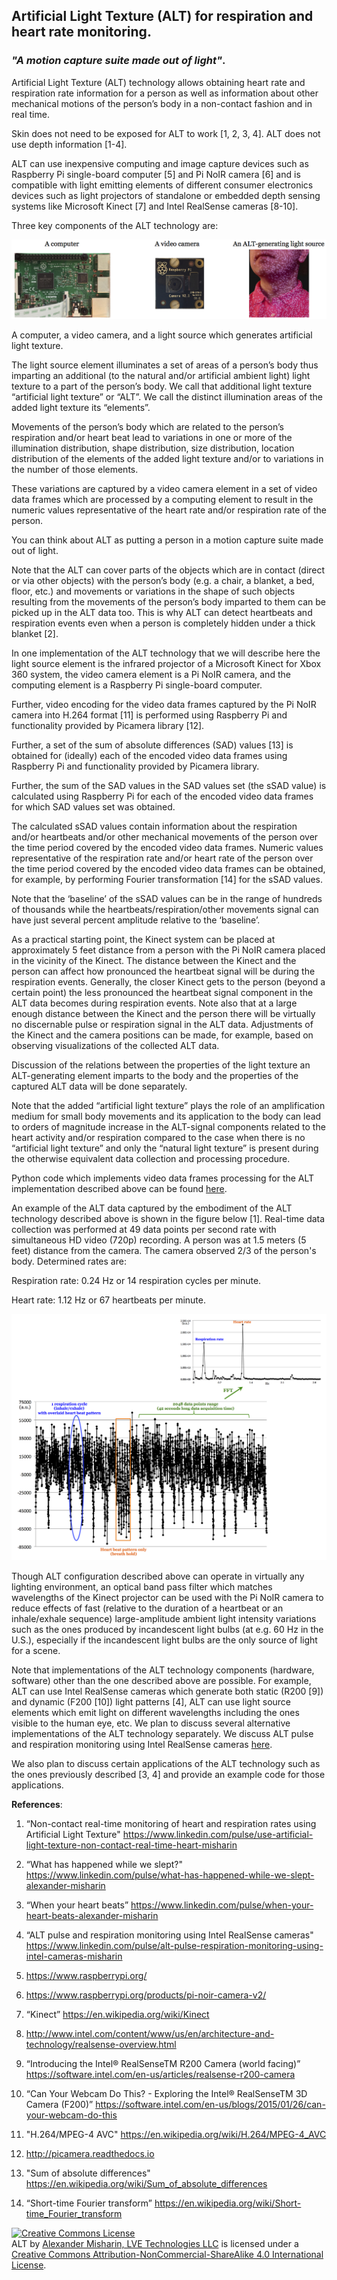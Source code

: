 ## Artificial Light Texture (ALT) for respiration and heart rate monitoring.
### *"A motion capture suite made out of light"*.

Artificial Light Texture (ALT) technology allows obtaining heart rate and respiration rate information for a person as well as information about other mechanical motions of the person’s body in a non-contact fashion and in real time.

Skin does not need to be exposed for ALT to work [1, 2, 3, 4]. ALT does not use depth information [1-4].

ALT can use inexpensive computing and image capture devices such as Raspberry Pi single-board computer [5] and Pi NoIR camera [6] and is compatible with light emitting elements of different consumer electronics devices such as light projectors of standalone or embedded depth sensing systems like Microsoft Kinect [7] and Intel RealSense cameras [8-10].

Three key components of the ALT technology are:

![An ALT system](/figures/An-ALT-system.jpg)

A computer, a video camera, and a light source which generates artificial light texture.

The light source element illuminates a set of areas of a person’s body thus imparting an additional (to the natural and/or artificial ambient light) light texture to a part of the person’s body. We call that additional light texture “artificial light texture” or “ALT”. We call the distinct illumination areas of the added light texture its “elements”.

Movements of the person’s body which are related to the person’s respiration and/or heart beat lead to variations in one or more of the illumination distribution, shape distribution, size distribution, location distribution of the elements of the added light texture and/or to variations in the number of those elements.

These variations are captured by a video camera element in a set of video data frames which are processed by a computing element to result in the numeric values representative of the heart rate and/or respiration rate of the person.

You can think about ALT as putting a person in a motion capture suite made out of light.

Note that the ALT can cover parts of the objects which are in contact (direct or via other objects) with the person’s body (e.g. a chair, a blanket, a bed, floor, etc.) and movements or variations in the shape of such objects resulting from the movements of the person’s body imparted to them can be picked up in the ALT data too. This is why ALT can detect heartbeats and respiration events even when a person is completely hidden under a thick blanket [2].

In one implementation of the ALT technology that we will describe here the light source element is the infrared projector of a Microsoft Kinect for Xbox 360 system, the video camera element is a Pi NoIR camera, and the computing element is a Raspberry Pi single-board computer.

Further, video encoding for the video data frames captured by the Pi NoIR camera into H.264 format [11] is performed using Raspberry Pi and functionality provided by Picamera library [12].

Further, a set of the sum of absolute differences (SAD) values [13] is obtained for (ideally) each of the encoded video data frames using Raspberry Pi and functionality provided by Picamera library.

Further, the sum of the SAD values in the SAD values set (the sSAD value) is calculated using Raspberry Pi for each of the encoded video data frames for which SAD values set was obtained.

The calculated sSAD values contain information about the respiration and/or heartbeats and/or other mechanical movements of the person over the time period covered by the encoded video data frames. Numeric values representative of the respiration rate and/or heart rate of the person over the time period covered by the encoded video data frames can be obtained, for example, by performing Fourier transformation [14] for the sSAD values.

Note that the ‘baseline’ of the sSAD values can be in the range of hundreds of thousands while the heartbeats/respiration/other movements signal can have just several percent amplitude relative to the ‘baseline’.

As a practical starting point, the Kinect system can be placed at approximately 5 feet distance from a person with the Pi NoIR camera placed in the vicinity of the Kinect. The distance between the Kinect and the person can affect how pronounced the heartbeat signal will be during the respiration events. Generally, the closer Kinect gets to the person (beyond a certain point) the less pronounced the heartbeat signal component in the ALT data becomes during respiration events. Note also that at a large enough distance between the Kinect and the person there will be virtually no discernable pulse or respiration signal in the ALT data. Adjustments of the Kinect and the camera positions can be made, for example, based on observing visualizations of the collected ALT data.

Discussion of the relations between the properties of the light texture an ALT-generating element imparts to the body and the properties of the captured ALT data will be done separately.

Note that the added “artificial light texture” plays the role of an amplification medium for small body movements and its application to the body can lead to orders of magnitude increase in the ALT-signal components related to the heart activity and/or respiration compared to the case when there is no “artificial light texture” and only the “natural light texture” is present during the otherwise equivalent data collection and processing procedure.

Python code which implements video data frames processing for the ALT implementation described above can be found [here](/code/simple-ALT-raw.py).

An example of the ALT data captured by the embodiment of the ALT technology described above is shown in the figure below [1]. Real-time data collection was performed at 49 data points per second rate with simultaneous HD video (720p) recording. A person was at 1.5 meters (5 feet) distance from the camera. The camera observed 2/3 of the person's body. Determined rates are:

Respiration rate: 0.24 Hz or 14 respiration cycles per minute.

Heart rate: 1.12 Hz or 67 heartbeats per minute.

![ALT data example](/figures/ALT-data-example.jpg)

Though ALT configuration described above can operate in virtually any lighting environment, an optical band pass filter which matches wavelengths of the Kinect projector can be used with the Pi NoIR camera to reduce effects of fast (relative to the duration of a heartbeat or an inhale/exhale sequence) large-amplitude ambient light intensity variations such as the ones produced by incandescent light bulbs (at e.g. 60 Hz in the U.S.), especially if the incandescent light bulbs are the only source of light for a scene.

Note that implementations of the ALT technology components (hardware, software) other than the one described above are possible. For example, ALT can use Intel RealSense cameras which generate both static (R200 [9]) and dynamic (F200 [10]) light patterns [4], ALT can use light source elements which emit light on different wavelengths including the ones visible to the human eye, etc. We plan to discuss several alternative implementations of the ALT technology separately. We discuss ALT pulse and respiration monitoring using Intel RealSense cameras [here](/code/RealSense/README-RealSense.md).

We also plan to discuss certain applications of the ALT technology such as the ones previously described [3, 4] and provide an example code for those applications.

**References**:

1. “Non-contact real-time monitoring of heart and respiration rates using Artificial Light Texture" https://www.linkedin.com/pulse/use-artificial-light-texture-non-contact-real-time-heart-misharin

2. “What has happened while we slept?" https://www.linkedin.com/pulse/what-has-happened-while-we-slept-alexander-misharin

3. “When your heart beats” https://www.linkedin.com/pulse/when-your-heart-beats-alexander-misharin

4. “ALT pulse and respiration monitoring using Intel RealSense cameras" https://www.linkedin.com/pulse/alt-pulse-respiration-monitoring-using-intel-cameras-misharin

5. https://www.raspberrypi.org/

6. https://www.raspberrypi.org/products/pi-noir-camera-v2/

7. “Kinect” https://en.wikipedia.org/wiki/Kinect

8. http://www.intel.com/content/www/us/en/architecture-and-technology/realsense-overview.html

9. “Introducing the Intel® RealSenseTM R200 Camera (world facing)” https://software.intel.com/en-us/articles/realsense-r200-camera

10. “Can Your Webcam Do This? - Exploring the Intel® RealSenseTM 3D Camera (F200)” https://software.intel.com/en-us/blogs/2015/01/26/can-your-webcam-do-this

11. "H.264/MPEG-4 AVC" https://en.wikipedia.org/wiki/H.264/MPEG-4_AVC

12. http://picamera.readthedocs.io

13. "Sum of absolute differences" https://en.wikipedia.org/wiki/Sum_of_absolute_differences

14. “Short-time Fourier transform” https://en.wikipedia.org/wiki/Short-time_Fourier_transform


<a rel="license" href="http://creativecommons.org/licenses/by-nc-sa/4.0/"><img alt="Creative Commons License" style="border-width:0" src="https://i.creativecommons.org/l/by-nc-sa/4.0/88x31.png" /></a><br /><span xmlns:dct="http://purl.org/dc/terms/" property="dct:title">ALT</span> by <a xmlns:cc="http://creativecommons.org/ns#" href="https://www.linkedin.com/in/alexmisharin" property="cc:attributionName" rel="cc:attributionURL">Alexander Misharin, LVE Technologies LLC</a> is licensed under a <a rel="license" href="http://creativecommons.org/licenses/by-nc-sa/4.0/">Creative Commons Attribution-NonCommercial-ShareAlike 4.0 International License</a>.
